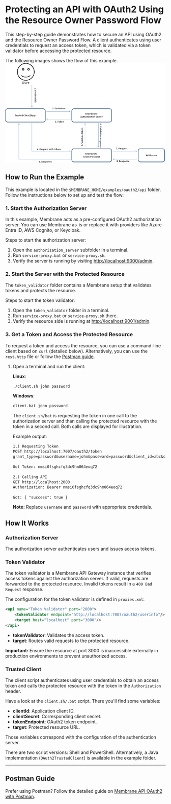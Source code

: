 # Protecting an API with OAuth2 Using the Resource Owner Password Flow

This step-by-step guide demonstrates how to secure an API using OAuth2 and the Resource Owner Password Flow. A client authenticates using user credentials to request an access token, which is validated via a token validator before accessing the protected resource.

The following images shows the flow of this example.
![OAuth2 Password flow for APIs](oauth2-password-flow-for-apis.png)

## How to Run the Example

This example is located in the `$MEMBRANE_HOME/examples/oauth2/api` folder. Follow the instructions below to set up and test the flow:

### 1. Start the Authorization Server

In this example, Membrane acts as a pre-configured OAuth2 authorization server. You can use Membrane as-is or replace it with providers like Azure Entra ID, AWS Cognito, or Keycloak.

Steps to start the authorization server:
1. Open the `authorization_server` subfolder in a terminal.
2. Run `service-proxy.bat` or `service-proxy.sh`.
3. Verify the server is running by visiting [http://localhost:9000/admin](http://localhost:9000/admin).

### 2. Start the Server with the Protected Resource

The `token_validator` folder contains a Membrane setup that validates tokens and protects the resource.

Steps to start the token validator:
1. Open the `token_validator` folder in a terminal.
2. Run `service-proxy.bat` or `service-proxy.sh` there.
3. Verify the resource side is running at [http://localhost:9001/admin](http://localhost:9001/admin).

### 3. Get a Token and Access the Protected Resource

To request a token and access the resource, you can use a command-line client based on `curl` (detailed below). Alternatively, you can use the `rest.http` file or follow the [Postman guide](https://membrane-api.io/security/oauth2-using-postman/).

1. Open a terminal and run the client:

   **Linux**:  
   ```bash
   ./client.sh john password
   ```

   **Windows**:  
   ```cmd
   client.bat john password
   ```

   The `client.sh/bat` is requesting the token in one call to the authorization server and than calling the protected resource with the token in a second call. Both calls are displayed for illustration.

   Example output:
   ```
   1.) Requesting Token
   POST http://localhost:7007/oauth2/token
   grant_type=password&username=john&password=password&client_id=abc&client_secret=def
   
   Got Token: nmsi0fsghcfq3dc9hm064eoq72

   2.) Calling API
   GET http://localhost:2000
   Authorization: Bearer nmsi0fsghcfq3dc9hm064eoq72

   Got: { "success": true }
   ```

   **Note:** Replace `username` and `password` with appropriate credentials.



## How It Works

### Authorization Server

The authorization server authenticates users and issues access tokens.

### Token Validator

The token validator is a Membrane API Gateway instance that verifies access tokens against the authorization server. If valid, requests are forwarded to the protected resource. Invalid tokens result in a `400 Bad Request` response.

The configuration for the token validator is defined in `proxies.xml`:

```xml
<api name="Token Validator" port="2000">
    <tokenValidator endpoint="http://localhost:7007/oauth2/userinfo"/>
    <target host="localhost" port="3000"/>
</api>
```

- **tokenValidator**: Validates the access token.
- **target**: Routes valid requests to the protected resource.

**Important:** Ensure the resource at port 3000 is inaccessible externally in production environments to prevent unauthorized access.

### Trusted Client

The client script authenticates using user credentials to obtain an access token and calls the protected resource with the token in the `Authorization` header.

Have a look at the `client.sh/.bat` script. There you'll find some variables:

- **clientId**: Application client ID.
- **clientSecret**: Corresponding client secret.
- **tokenEndpoint**: OAuth2 token endpoint.
- **target**: Protected resource URL.

Those variables correspond with the configuration of the authentication server.

There are two script versions: Shell and PowerShell. Alternatively, a Java implementation (`OAuth2TrustedClient`) is available in the example folder.

---

## Postman Guide

Prefer using Postman? Follow the detailed guide on [Membrane API OAuth2 with Postman](https://membrane-api.io/security/oauth2-using-postman/).